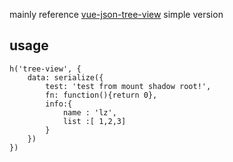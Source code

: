 mainly reference [vue-json-tree-view](https://github.com/michaelfitzhavey/vue-json-tree-view)
simple version

## usage

```
h('tree-view', {
    data: serialize({
        test: 'test from mount shadow root!',
        fn: function(){return 0},
        info:{
            name : 'lz',
            list :[ 1,2,3]
        }
    })
})
```